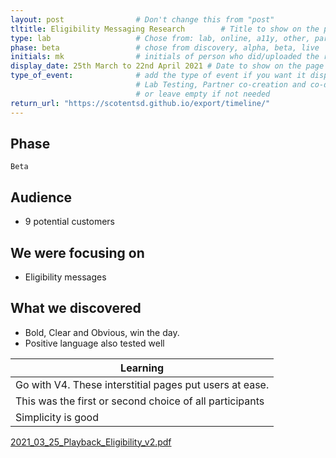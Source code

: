 ```yaml
---
layout: post                # Don't change this from "post"
tltitle: Eligibility Messaging Research        # Title to show on the page
type: lab                   # Chose from: lab, online, a11y, other, partner
phase: beta                 # chose from discovery, alpha, beta, live
initials: mk                # initials of person who did/uploaded the research
display_date: 25th March to 22nd April 2021 # Date to show on the page      
type_of_event:              # add the type of event if you want it displayed added to the heading when the post if clicked on
                            # Lab Testing, Partner co-creation and co-design, Accessibility, Online research and testing, Events, F2F and testing
                            # or leave empty if not needed
return_url: "https://scotentsd.github.io/export/timeline/"
---
```


## Phase 
    Beta

## Audience
- 9 potential customers

## We were focusing on 
- Eligibility messages

## What we discovered
- Bold, Clear and Obvious, win the day. 
- Positive language also tested well

| Learning
| ---
| Go with V4. These interstitial pages put users at ease.
| This was the first or second choice of all participants
| Simplicity is good


[2021_03_25_Playback_Eligibility_v2.pdf](../files/2021_03_25_Playback_Eligibility_v2.pdf) 

<!--more-->

